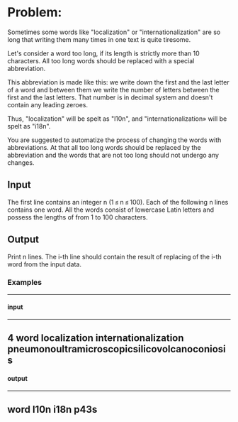 # Problem:

Sometimes some words like "localization" or "internationalization" are so long that writing them many times in one text is quite tiresome.

Let's consider a word too long, if its length is strictly more than 10 characters. All too long words should be replaced with a special abbreviation.

This abbreviation is made like this: we write down the first and the last letter of a word and between them we write the number of letters between the first and the last letters. That number is in decimal system and doesn't contain any leading zeroes.

Thus, "localization" will be spelt as "l10n", and "internationalization» will be spelt as "i18n".

You are suggested to automatize the process of changing the words with abbreviations. At that all too long words should be replaced by the abbreviation and the words that are not too long should not undergo any changes.

## Input
The first line contains an integer n (1 ≤ n ≤ 100). Each of the following n lines contains one word. All the words consist of lowercase Latin letters and possess the lengths of from 1 to 100 characters.

## Output
Print n lines. The i-th line should contain the result of replacing of the i-th word from the input data.

### Examples
---
#### input
---
4
word
localization
internationalization
pneumonoultramicroscopicsilicovolcanoconiosis
---
#### output
---
word
l10n
i18n
p43s
---

